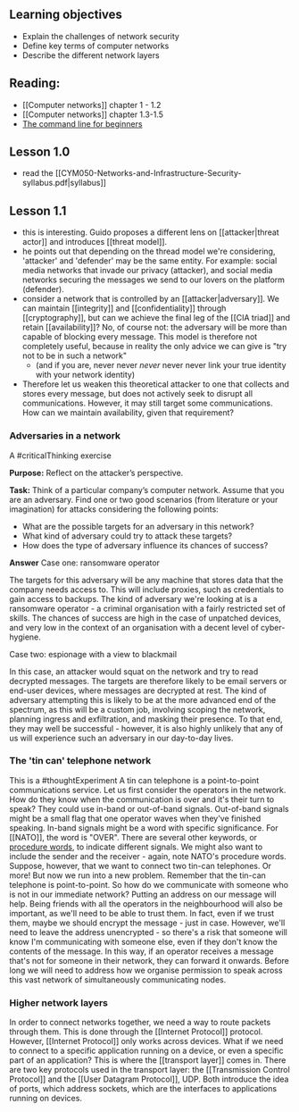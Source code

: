 ## Learning objectives
- Explain the challenges of network security
- Define key terms of computer networks
- Describe the different network layers

## Reading:
- [[Computer networks]] chapter 1 - 1.2
- [[Computer networks]] chapter 1.3-1.5
- [The command line for beginners](https://ubuntu.com/tutorials/command-line-for-beginners#1-overview)
## Lesson 1.0
- read the [[CYM050-Networks-and-Infrastructure-Security-syllabus.pdf|syllabus]]
## Lesson 1.1
- this is interesting. Guido proposes a different lens on [[attacker|threat actor]] and introduces [[threat model]].
- he points out that depending on the thread model we're considering, 'attacker' and 'defender' may be the same entity. For example: social media networks that invade our privacy (attacker), and social media networks securing the messages we send to our lovers on the platform (defender).
- consider a network that is controlled by an [[attacker|adversary]]. We can maintain [[integrity]] and [[confidentiality]] through [[cryptography]],  but can we achieve the final leg of the [[CIA triad]] and retain [[availability]]? No, of course not: the adversary will be more than capable of blocking every message. This model is therefore not completely useful, because in reality the only advice we can give is "try not to be in such a network"
	- (and if you are, never never _never_ never never link your true identity with your network identity)
- Therefore let us weaken this theoretical attacker to one that collects and stores every message, but does not actively seek to disrupt all communications. However, it may still target some communications. How can we maintain availability, given that requirement?
### Adversaries in a network
A #criticalThinking exercise

**Purpose:** Reflect on the attacker’s perspective.

**Task:** Think of a particular company’s computer network. Assume that you are an adversary. Find one or two good scenarios (from literature or your imagination) for attacks considering the following points:

- What are the possible targets for an adversary in this network? 
- What kind of adversary could try to attack these targets? 
- How does the type of adversary influence its chances of success?

**Answer**
Case one: ransomware operator

The targets for this adversary will be any machine that stores data that the company needs access to. This will include proxies, such as credentials to gain access to backups. The kind of adversary we're looking at is a ransomware operator - a criminal organisation with a fairly restricted set of skills. The chances of success are high in the case of unpatched devices, and very low in the context of an organisation with a decent level of cyber-hygiene.

Case two: espionage with a view to blackmail

In this case, an attacker would squat on the network and try to read decrypted messages. The targets are therefore likely to be email servers or end-user devices, where messages are decrypted at rest. The kind of adversary attempting this is likely to be at the more advanced end of the spectrum, as this will be a custom job, involving scoping the network, planning ingress and exfiltration, and masking their presence. To that end, they may well be successful - however, it is also highly unlikely that any of us will experience such an adversary in our day-to-day lives.

### The 'tin can' telephone network
This is a #thoughtExperiment
A tin can telephone is a point-to-point communications service. Let us first consider the operators in the network. How do they know when the communication is over and it's their turn to speak? They could use in-band or out-of-band signals. Out-of-band signals might be a small flag that one operator waves when they've finished speaking. In-band signals might be a word with specific significance. For [[NATO]], the word is "OVER". There are several other keywords, or [procedure words](https://en.wikipedia.org/wiki/Procedure_word), to indicate different signals. We might also want to include the sender and the receiver - again, note NATO's procedure words.
Suppose, however, that we want to connect two tin-can telephones. Or more! But now we run into a new problem. Remember that the tin-can telephone is point-to-point. So how do we communicate with someone who is not in our immediate network? Putting an address on our message will help. Being friends with all the operators in the neighbourhood will also be important, as we'll need to be able to trust them. In fact, even if we trust them, maybe we should encrypt the message - just in case. However, we'll need to leave the address unencrypted - so there's a risk that someone will know I'm communicating with someone else, even if they don't know the contents of the message.
In this way, if an operator receives a message that's not for someone in their network, they can forward it onwards. Before long we will need to address how we organise permission to speak across this vast network of simultaneously communicating nodes.

### Higher network layers
In order to connect networks together, we need a way to route packets through them. This is done through the [[Internet Protocol]] protocol. However, [[Internet Protocol]] only works across devices. What if we need to connect to a specific application running on a device, or even a specific part of an application? This is where the [[transport layer]] comes in. There are two key protocols used in the transport layer: the [[Transmission Control Protocol]] and the [[User Datagram Protocol]], UDP. Both introduce the idea of ports, which address sockets, which are the interfaces to applications running on devices.
